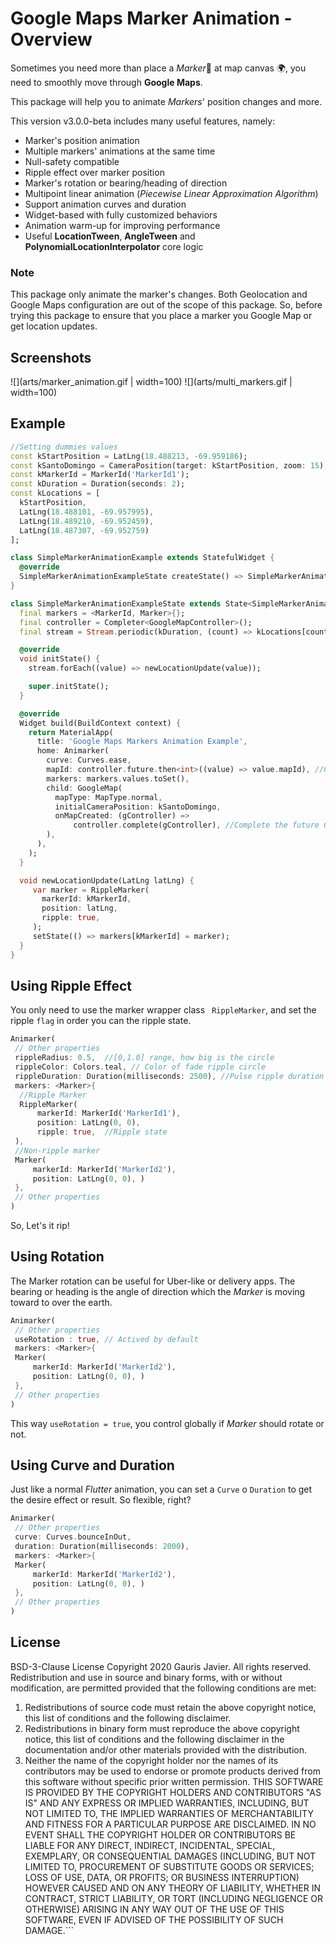 # Google Maps Marker Animation - Overview

Sometimes you need more than place a *Marker*📍 at map canvas 🌍, you need to smoothly move through **Google Maps**.

This package will help you to animate *Markers*' position changes and more.

This version v3.0.0-beta includes many useful features, namely:

 - Marker's position animation
 - Multiple markers' animations at the same time
 - Null-safety compatible
 - Ripple effect over marker position
 - Marker's rotation or bearing/heading of direction
 - Multipoint linear animation (*Piecewise Linear Approximation Algorithm*)
 - Support animation curves and duration
 - Widget-based with fully customized behaviors
 - Animation warm-up for improving performance
 - Useful **LocationTween**, **AngleTween** and **PolynomialLocationInterpolator** core logic

### Note
This package only animate the marker's changes. Both Geolocation and Google Maps configuration are out of the scope of this package. So, before trying this package to ensure that you place a marker you Google Map or get location updates.


## Screenshots

![](arts/marker_animation.gif | width=100)
![](arts/multi_markers.gif | width=100)

## Example
```dart
//Setting dummies values
const kStartPosition = LatLng(18.488213, -69.959186);
const kSantoDomingo = CameraPosition(target: kStartPosition, zoom: 15);
const kMarkerId = MarkerId('MarkerId1');
const kDuration = Duration(seconds: 2);
const kLocations = [
  kStartPosition,
  LatLng(18.488101, -69.957995),
  LatLng(18.489210, -69.952459),
  LatLng(18.487307, -69.952759)
];

class SimpleMarkerAnimationExample extends StatefulWidget {
  @override
  SimpleMarkerAnimationExampleState createState() => SimpleMarkerAnimationExampleState();
}

class SimpleMarkerAnimationExampleState extends State<SimpleMarkerAnimationExample> {
  final markers = <MarkerId, Marker>{};
  final controller = Completer<GoogleMapController>();
  final stream = Stream.periodic(kDuration, (count) => kLocations[count]).take(kLocations.length);

  @override
  void initState() {
    stream.forEach((value) => newLocationUpdate(value));

    super.initState();
  }

  @override
  Widget build(BuildContext context) {
    return MaterialApp(
      title: 'Google Maps Markers Animation Example',
      home: Animarker(
        curve: Curves.ease,
        mapId: controller.future.then<int>((value) => value.mapId), //Grab Google Map Id
        markers: markers.values.toSet(),
        child: GoogleMap(
          mapType: MapType.normal,
          initialCameraPosition: kSantoDomingo,
          onMapCreated: (gController) =>
              controller.complete(gController), //Complete the future GoogleMapController
        ),
      ),
    );
  }

  void newLocationUpdate(LatLng latLng) {
     var marker = RippleMarker(
       markerId: kMarkerId,
       position: latLng,
       ripple: true,
     );
     setState(() => markers[kMarkerId] = marker);
  }
}
 ```
## Using Ripple Effect

You only need to use the marker wrapper class ``` RippleMarker```, and set the ripple ```flag```  in order you can the ripple state.

```dart
Animarker(
 // Other properties
 rippleRadius: 0.5,  //[0,1.0] range, how big is the circle
 rippleColor: Colors.teal, // Color of fade ripple circle
 rippleDuration: Duration(milliseconds: 2500), //Pulse ripple duration
 markers: <Marker>{
  //Ripple Marker
  RippleMarker(
	  markerId: MarkerId('MarkerId1'),
	  position: LatLng(0, 0),
	  ripple: true,  //Ripple state
 ),
 //Non-ripple marker
 Marker(
	 markerId: MarkerId('MarkerId2'),
	 position: LatLng(0, 0), )
 },
 // Other properties
)
```
So, Let's it rip!

## Using Rotation

The Marker rotation can be useful for Uber-like or delivery apps. The bearing or heading is the angle of direction which the *Marker* is moving toward to over the earth.

```dart
Animarker(
 // Other properties
 useRotation : true, // Actived by default
 markers: <Marker>{
 Marker(
	 markerId: MarkerId('MarkerId2'),
	 position: LatLng(0, 0), )
 },
 // Other properties
)
```
This way ```useRotation = true```, you control globally if *Marker* should rotate or not.

## Using Curve and Duration

Just like a normal *Flutter* animation, you can set a ```Curve``` o ```Duration``` to get the desire effect or result. So flexible, right?

```dart
Animarker(
 // Other properties
 curve: Curves.bounceInOut,
 duration: Duration(milliseconds: 2000),
 markers: <Marker>{
 Marker(
	 markerId: MarkerId('MarkerId2'),
	 position: LatLng(0, 0), )
 },
 // Other properties
)

```

## License

 BSD-3-Clause License   Copyright 2020  Gauris Javier. All rights
  reserved.
   Redistribution and use in source and binary forms, with or without
 modification, are permitted provided that the following conditions  are met:
   1. Redistributions of source code must retain the above copyright
  notice, this list of conditions and the following disclaimer.
   2. Redistributions in binary form must reproduce the above copyright
 notice, this list of conditions and the following disclaimer in the  documentation and/or other materials provided with the distribution.
   3. Neither the name of the copyright holder nor the names of its contributors
 may be used to endorse or promote products derived from this software  without specific prior written permission.
   THIS SOFTWARE IS PROVIDED BY THE COPYRIGHT HOLDERS AND CONTRIBUTORS "AS IS"
 AND ANY EXPRESS OR IMPLIED WARRANTIES, INCLUDING, BUT NOT LIMITED TO, THE IMPLIED WARRANTIES OF MERCHANTABILITY AND FITNESS FOR A PARTICULAR PURPOSE ARE DISCLAIMED. IN NO EVENT SHALL THE COPYRIGHT HOLDER OR  CONTRIBUTORS BE LIABLE FOR ANY DIRECT, INDIRECT, INCIDENTAL, SPECIAL,
 EXEMPLARY, OR CONSEQUENTIAL DAMAGES (INCLUDING, BUT NOT LIMITED TO,  PROCUREMENT OF SUBSTITUTE GOODS OR SERVICES; LOSS OF USE, DATA, OR PROFITS;
 OR BUSINESS INTERRUPTION) HOWEVER CAUSED AND ON ANY THEORY OF  LIABILITY, WHETHER IN CONTRACT, STRICT LIABILITY, OR TORT (INCLUDING
 NEGLIGENCE OR OTHERWISE) ARISING IN ANY WAY OUT OF THE USE OF THIS SOFTWARE, EVEN IF ADVISED OF THE POSSIBILITY OF SUCH DAMAGE.```
